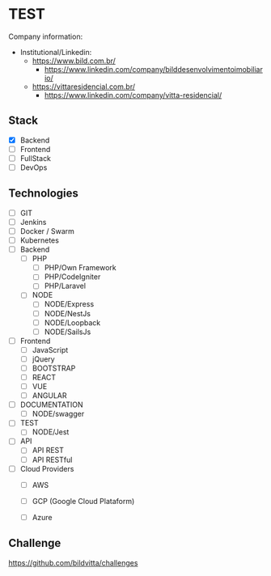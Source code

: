 # TEST
Company information:
- Institutional/Linkedin: 
    - https://www.bild.com.br/
        - https://www.linkedin.com/company/bilddesenvolvimentoimobiliario/
    - https://vittaresidencial.com.br/
        - https://www.linkedin.com/company/vitta-residencial/

## Stack

- [x] Backend
- [ ] Frontend
- [ ] FullStack
- [ ] DevOps

## Technologies 

- [ ] GIT
- [ ] Jenkins
- [ ] Docker / Swarm
- [ ] Kubernetes
- [ ] Backend 
    - [ ] PHP
        - [ ] PHP/Own Framework
        - [ ] PHP/CodeIgniter
        - [ ] PHP/Laravel
    - [ ] NODE
        - [ ] NODE/Express
        - [ ] NODE/NestJs
        - [ ] NODE/Loopback
        - [ ] NODE/SailsJs
- [ ] Frontend
    - [ ] JavaScript
    - [ ] jQuery
    - [ ] BOOTSTRAP
    - [ ] REACT
    - [ ] VUE
    - [ ] ANGULAR
- [ ] DOCUMENTATION
    - [ ] NODE/swagger
- [ ] TEST
    - [ ] NODE/Jest
- [ ] API
    - [ ] API REST
    - [ ] API RESTful
- [ ] Cloud Providers
    - [ ] AWS
    - [ ] GCP (Google Cloud Plataform)
    - [ ] Azure

 
## Challenge

https://github.com/bildvitta/challenges